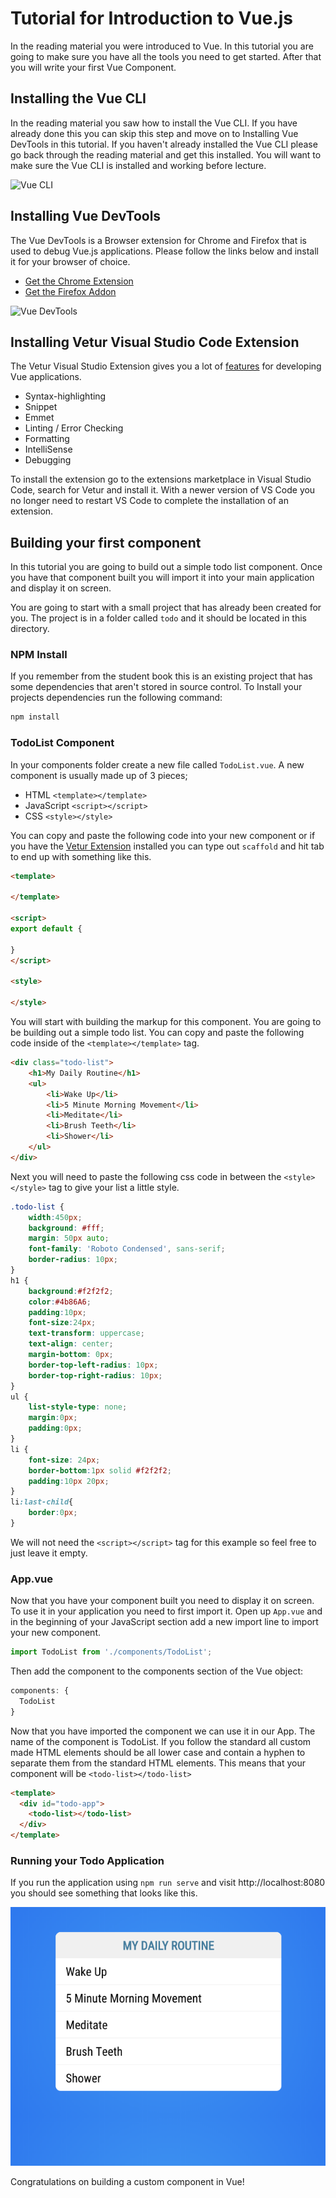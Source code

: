 # Tutorial for Introduction to Vue.js

In the reading material you were introduced to Vue. In this tutorial you are going to make sure you have all the tools you need to get started. After that you will write your first Vue Component. 

## Installing the Vue CLI

In the reading material you saw how to install the Vue CLI. If you have already done this you can skip this step and move on to Installing Vue DevTools in this tutorial. If you haven't already installed the Vue CLI please go back through the reading material and get this installed. You will want to make sure the Vue CLI is installed and working before lecture. 

![Vue CLI](img/cli-select-features.png)

## Installing Vue DevTools

The Vue DevTools is a Browser extension for Chrome and Firefox that is used to debug Vue.js applications. Please follow the links below and install it for your browser of choice.

* [Get the Chrome Extension](https://chrome.google.com/webstore/detail/vuejs-devtools/nhdogjmejiglipccpnnnanhbledajbpd)
* [Get the Firefox Addon](https://addons.mozilla.org/en-US/firefox/addon/vue-js-devtools/)


![Vue DevTools](img/devtools.png)

## Installing Vetur Visual Studio Code Extension

The Vetur Visual Studio Extension gives you a lot of [features](https://vuejs.github.io/vetur/) for developing Vue applications. 

* Syntax-highlighting
* Snippet
* Emmet
* Linting / Error Checking
* Formatting
* IntelliSense
* Debugging

To install the extension go to the extensions marketplace in Visual Studio Code, search for Vetur and install it. With a newer version of VS Code you no longer need to restart VS Code to complete the installation of an extension.

## Building your first component

In this tutorial you are going to build out a simple todo list component. Once you have that component built you will import it into your main application and display it on screen. 

You are going to start with a small project that has already been created for you. The project is in a folder called `todo` and it should be located in this directory.

### NPM Install

If you remember from the student book this is an existing project that has some dependencies that aren't stored in source control. To Install your projects dependencies run the following command: 

```bash
npm install
```

### TodoList Component

In your components folder create a new file called `TodoList.vue`. A new component is usually made up of 3 pieces; 

* HTML `<template></template>`
* JavaScript `<script></script>`
* CSS `<style></style>`

You can copy and paste the following code into your new component or if you have the [Vetur Extension](https://github.com/vuejs/vetur) installed you can type out `scaffold` and hit tab to end up with something like this.

```html
<template>

</template>

<script>
export default {

}
</script>

<style>

</style>
```

You will start with building the markup for this component. You are going to be building out a simple todo list. You can copy and paste the following code inside of the `<template></template>` tag.

```html
<div class="todo-list">
    <h1>My Daily Routine</h1>
    <ul>
        <li>Wake Up</li>
        <li>5 Minute Morning Movement</li>
        <li>Meditate</li>
        <li>Brush Teeth</li>
        <li>Shower</li>
    </ul>
</div>
```

Next you will need to paste the following css code in between the `<style></style>` tag to give your list a little style.

```css
.todo-list {
    width:450px;
    background: #fff;
    margin: 50px auto;
    font-family: 'Roboto Condensed', sans-serif;
    border-radius: 10px;
}
h1 {
    background:#f2f2f2;
    color:#4b86A6;
    padding:10px;
    font-size:24px;
    text-transform: uppercase;
    text-align: center;
    margin-bottom: 0px;
    border-top-left-radius: 10px;
    border-top-right-radius: 10px;
}
ul {
    list-style-type: none;
    margin:0px;
    padding:0px;
}
li {
    font-size: 24px;
    border-bottom:1px solid #f2f2f2;
    padding:10px 20px;
}
li:last-child{
    border:0px;
}
```

We will not need the `<script></script>` tag for this example so feel free to just leave it empty.

### App.vue

Now that you have your component built you need to display it on screen. To use it in your application you need to first import it. Open up `App.vue` and in the beginning of your JavaScript section add a new import line to import your new component. 

```javascript
import TodoList from './components/TodoList';
```

Then add the component to the components section of the Vue object:

```javascript
components: {
  TodoList
}
```

Now that you have imported the component we can use it in our App. The name of the component is TodoList. If you follow the standard all custom made HTML elements should be all lower case and contain a hyphen to separate them from the standard HTML elements. This means that your component will be `<todo-list></todo-list>`

```html
<template>
  <div id="todo-app">
    <todo-list></todo-list>
  </div>
</template>
```

### Running your Todo Application

If you run the application using `npm run serve` and visit http://localhost:8080 you should see something that looks like this. 

![My Daily Routine](img/todo-list.png)

Congratulations on building a custom component in Vue!
